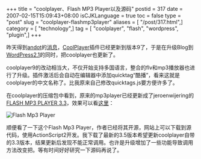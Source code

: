 +++
title = "coolplayer、Flash MP3 Player以及源码"
postid = 317
date = 2007-02-15T15:09:43+08:00
isCJKLanguage = true
toc = false
type = "post"
slug = "coolplayer-flashmp3player"
aliases = [ "/post/317.html",]
category = [ "technology",]
tag = [ "coolplayer", "flash", "wordpress", "plugin",]
+++


昨天得到[andot](http://www.coolcode.cn/)的[消息](https://blog.zengrong.net/post/316.html#comment-8367)，[CoolPlayer](http://www.coolcode.cn/?p=100)插件已经更新到版本9了，于是在升级Blog到[WordPress2.1](https://blog.zengrong.net/post/316.html)的同时，把coolplayer也更新了。

coolplayer9的改动相当大，不仅开始支持多国语言，整合的flv和mp3播放器也进行了升级。插件激活后会自动在编辑器中添加quicktag“酷播”，看来这就是coolplayer的中文名称了。比我原来自己修改quicktags.js要方便许多了。

在coolplayer的压缩包中看到，原来的mp3player已经更新成了jeroenwijering的[FLASH MP3 PLAYER 3.3](http://www.jeroenwijering.com/?item=Flash_MP3_Player)，效果可以看[这里](https://blog.zengrong.net/post/198.html)：

![Flash Mp3 Player](/uploads/2007/02/flashmp3player.png)

顺便看了一下这个Flash Mp3 Player，作者已经将其开源，网站上可以下载到源代码，使用ActionScript2开发。我下载了最新的3.5版本希望更新coolplayer自带的3.3版本，结果更新后发现不能正常调用。也许是升级增加了一些功能导致调用方法改变把。等有时间好好研究一下源码再说了。

